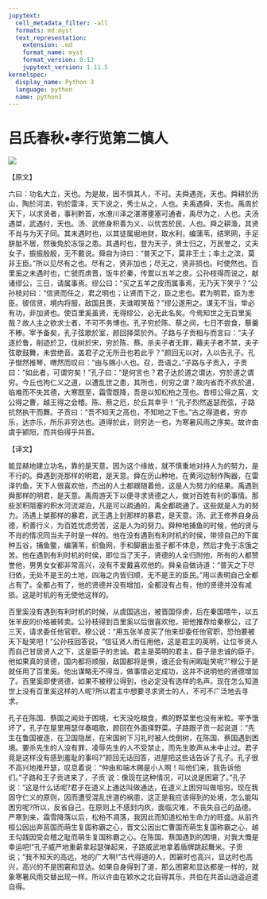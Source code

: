```yaml
---
jupytext:
  cell_metadata_filter: -all
  formats: md:myst
  text_representation:
    extension: .md
    format_name: myst
    format_version: 0.13
    jupytext_version: 1.11.5
kernelspec:
  display_name: Python 3
  language: python
  name: python3
---
```

# 吕氏春秋&#8226;孝行览第二慎人

![](image/cover.jpg)

【原文】

六曰：功名大立，天也。为是故，因不慎其人，不可。夫舜遇尧，天也。舜耕於历山，陶於河滨，钓於雷泽，天下说之，秀士从之，人也。夫禹遇舜，天也。禹周於天下，以求贤者，事利黔首，水潦川泽之湛滞壅塞可通者，禹尽为之，人也。夫汤遇桀，武遇纣，天也。汤、武修身积善为义，以忧苦於民，人也。舜之耕渔，其贤不肖与为天子同。其未遇时也，以其徒属堀地财，取水利，编蒲苇，结罘网，手足胼胝不居，然後免於冻馁之患。其遇时也，登为天子，贤士归之，万民誉之，丈夫女子，振振殷殷，无不戴说。舜自为诗曰：“普天之下，莫非王土；率土之滨，莫非王臣。”所以见尽有之也。尽有之，贤非加也；尽无之，贤非损也。时使然也。百里奚之未遇时也，亡虢而虏晋，饭牛於秦，传鬻以五羊之皮。公孙枝得而说之，献诸缪公，三日，请属事焉。缪公曰：“买之五羊之皮而属事焉，无乃天下笑乎？”公孙枝对曰：“信贤而任之，君之明也；让贤而下之，臣之忠也。君为明君，臣为忠臣。彼信贤，境内将服，敌国且畏，夫谁暇笑哉？”缪公遂用之。谋无不当，举必有功，非加贤也。使百里奚虽贤，无得缪公，必无此名矣。今焉知世之无百里奚哉？故人主之欲求士者，不可不务博也。孔子穷於陈、蔡之间，七日不尝食，藜羹不糁。宰予备矣，孔子弦歌於室，颜回择菜於外。子路与子贡相与而言曰：“夫子逐於鲁，削迹於卫，伐树於宋，穷於陈、蔡。杀夫子者无罪，藉夫子者不禁，夫子弦歌鼓舞，未尝绝音。盖君子之无所丑也若此乎？”颜回无以对，入以告孔子。孔子憱然推琴，喟然而叹曰：“由与赐小人也。召，吾语之。”子路与子贡入，子贡曰：“如此者，可谓穷矣！”孔子曰：“是何言也？君子达於道之谓达，穷於道之谓穷。今丘也拘仁义之道，以遭乱世之患，其所也，何穷之谓？故内省而不疚於道，临难而不失其德，大寒既至，霜雪既降，吾是以知松柏之茂也。昔桓公得之莒，文公得之曹，越王得之会稽。陈、蔡之厄，於丘其幸乎！”孔子烈然返瑟而弦，子路抗然执干而舞。子贡曰：“吾不知天之高也，不知地之下也。”古之得道者，穷亦乐，达亦乐，所乐非穷达也。道得於此，则穷达一也，为寒暑风雨之序矣。故许由虞乎颍阳，而共伯得乎共首。

【译文】

能显赫地建立功名，靠的是天意。因为这个缘故，就不慎重地对持人为的努力，是不行的。舜遇到尧那样的明君，是天意。舜在历山种地，在黄河边制作陶器，在雷泽钓鱼，天下人很喜欢他，杰出的人士都跟随着他，这是人为努力的结果。禹遇到舜那样的明君，是天意。禹周游天下以便寻求贤德之人，做对百姓有利的事情。那些淤积阻塞的积水河流湖泊，凡是可以疏通的，禹全都疏通了。这些就是人为的努力。汤遇上桀那样的暴君，武王遇上封那样的暴君，是天意。汤、武王修养自身品德，积善行义，为百姓忧虑劳苦，这是人为的努力。舜种地捕鱼的时候，他的贤与不肖的情况同当夫子时是一样的。他在没有遇到有利时机的时侯，带领自己的下属种五谷，捕鱼鳖，编蒲苇，织鱼网，手和脚磨出茧子都不体息，然后才免于冻饿之苦。他在遇到有利时机的时侯，即位当了天子，贤德的人全归附他，所有的人都赞誉他，男男女女都非常高兴，没有不爱戴喜欢他的。舜亲自做诗道：“普天之下尽归依，无处不是王的土地，四海之内皆归顺，无不是王的臣民。”用以表明自己全都占有了。全都占有了，他的贤德并没有增加，全都没有占有，他的贤德并没有减损。这是时机的有无使他这样的。

百里奚没有遇到有利时机的时候，从虞国逃出，被晋国俘虏，后在秦国喂牛，以五张羊皮的价格被转卖。公孙枝得到百里奚以后很喜欢他，把他推荐给秦穆公，过了三天，请求委任他官职。穆公说：“用五张羊皮买了他来却委任他官职，恐怕要被天下耻笑吧！”公孙枝回答说，“信征贤人而任用他，这是君主的英明，让位爷贤人而自己甘居贤人之下，这是臣子的忠诚。君主是英明的君主，臣子是忠诚的臣子。他如果真的贤德，国内都将顺服，敌国都将是惧，谁还会有闲暇耻笑呢?”穆公于是就任用了百里奚。他出谋略无不得当，做事情必定成功，这并不说明他的贤德增加了。百里奚即使贤德，如果不被穆公得到，也必定没有选样的名声。现在怎么知道世上没有百里奚这样的人呢?所以君主中想要寻求贤士的人，不可不广泛地去寻求。

孔子在陈国、蔡国之闻处于困境，七天没吃粮食，煮的野菜里也没有米粒。宰予饿坏了，孔子在屋里用瑟伴奏唱歌，颜回在外面择野菜。子路跟子贡一起说道：“先生在鲁国被逐，在卫国隐居，在宋国树下习礼时被人伐倒树，在陈国、蔡国遇到困境。要杀先生的人没有罪，凌辱先生的人不受禁止，而先生歌声从未中止过。君子竟是这样没有感到羞耻的事吗?”颜回无话回答，进屋把这些话告诉了孔子。孔子很不高兴地推开瑟，叹息着说：“仲由和端木赐是小人啊！叫他们来，我告诉他们。”子路和王子贡进来了，子贡`说：像现在这种情况，可以说是困窘了。”孔子说：“这是什么话呢?君子在道义上通达叫做通达，在道义上困穷叫做咀穷。现在我固守仁义的原则，因而遭受混乱世道的祸患，这正是我应该得到的处境，怎么能叫困穷呢?所以，反省自己，在原则上不感封内疚，面临灾难，不丧失自己的品德。严寒到来，霜雪降落以后，松柏不凋落，我因此而知道松柏生命力的旺盛。从前齐桓公因出奔莒国而萌生复国称霸之心，晋文公因出亡曹国而萌生复国称霸之心，越王勾践因受会稽之耻而萌生复国称霸之心。在陈国、蔡国遇到的困境，对我大慨是幸运吧!”孔子威严地重薪拿起瑟弹起来，子路威武地拿着盾牌跳起舞米。子贡说；“我不知天的高远，地的广大啊!”古代得道的人，困窘时也高兴，显达时也高兴，高兴的不是困窘和显达。如果自身得到了道，那么困窘和显达都是一样的，就象寒暑风雨交替出现一样。所以许由在颖水之北自得其乐，共伯在共首山逍遥迫遣自得。



